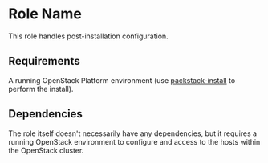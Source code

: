 Role Name
=========

This role handles post-installation configuration.

Requirements
------------

A running OpenStack Platform environment (use [packstack-install](../packstack-install) to perform the install).


Dependencies
------------

The role itself doesn't necessarily have any dependencies, but it requires a running OpenStack environment to configure and access to the hosts within the OpenStack cluster.
